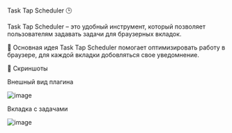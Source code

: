 Task Tap Scheduler 🕒

Task Tap Scheduler – это удобный инструмент, который позволяет пользователям задавать задачи для браузерных вкладок.

📖 Основная идея
Task Tap Scheduler помогает оптимизировать работу в браузере, для каждой вкладки добовляться свое уведомнение.

📸 Скриншоты

Внешный вид плагина 

![image](https://github.com/user-attachments/assets/db809d47-6631-4c0d-8e7b-c7f4449b24eb)



Вкладка с задачами

![image](https://github.com/user-attachments/assets/d079dd72-62bb-4b6c-bddd-3d0b6c986a01)















